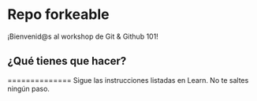 # Repo forkeable

¡Bienvenid@s al workshop de Git & Github 101!

## ¿Qué tienes que hacer?
==============
Sigue las instrucciones listadas en Learn. No te saltes ningún paso.
